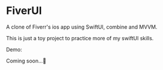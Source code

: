 # FiverUI

A clone of Fiverr's ios app using SwiftUI, combine and MVVM.

This is just a toy project to practice more of my swiftUI skills.




Demo:

Coming soon...🚧
